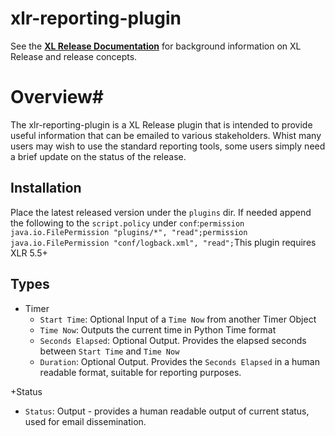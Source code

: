 # xlr-reporting-plugin

See the **[XL Release Documentation](https://docs.xebialabs.com/xl-release/index.html)** for background information on XL Release and release concepts.

# Overview# 
The xlr-reporting-plugin is a XL Release plugin that is intended to provide useful information that can be emailed to various stakeholders. Whist many users may wish to use the standard reporting tools, some users simply need a brief update on the status of the release. 

## Installation #
Place the latest released version under the `plugins` dir. If needed append the following to the `script.policy` under `conf`:```permission java.io.FilePermission "plugins/*", "read";permission java.io.FilePermission "conf/logback.xml", "read";```This plugin requires XLR 5.5+

## Types ##
+ Timer
  * `Start Time`: Optional Input of a `Time Now` from another Timer Object  
  * `Time Now`: Outputs the current time in Python Time format
  * `Seconds Elapsed`: Optional Output. Provides the elapsed seconds between `Start Time` and `Time Now`
  * `Duration`: Optional Output. Provides the `Seconds Elapsed` in a human readable format, suitable for reporting purposes.

+Status
  * `Status`: Output - provides a human readable output of current status, used for email dissemination.